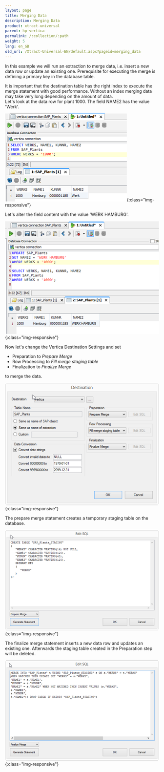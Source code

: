 ```yaml
---
layout: page
title: Merging Data
description: Merging Data
product: xtract-universal
parent: hp-vertica
permalink: /:collection/:path
weight: 5
lang: en_GB
old_url: /Xtract-Universal-EN/default.aspx?pageid=merging_data
---
```


In this example we will run an extraction to merge data, i.e. insert a new data row or update an existing one.
Prerequisite for executing the merge is defining a primary key in the database table.

It is important that the destination table has the right index to execute the merge statement with good performance.
Without an index merging data may take very long depending on the amount of data.  
Let's look at the data row for plant 1000. The field NAME2 has the value 'Werk'.

![XU_Vertica_Vertica_DBVusializer_WERKS1000](/img/content/XU_Vertica_Vertica_DBVusializer_WERKS1000.png){:class="img-responsive"}

Let's alter the field content with the value 'WERK HAMBURG'.

![XU_Vertica_Vertica_DBVisualizer_UPDATE](/img/content/XU_Vertica_Vertica_DBVisualizer_UPDATE.png){:class="img-responsive"}

Now let's change the Vertica Destination Settings and set 
- Preparation to *Prepare Merge*
- Row Processing to *Fill merge staging table*
- Finalization to *Finalize Merge*

to merge the data.

![XU_Vertica_Vertica_Merge_Setting](/img/content/XU_Vertica_Vertica_Merge_Setting.png){:class="img-responsive"}
            
The prepare merge statement creates a temporary staging table on the database.

![XU_Vertica_Vertica_SQL_Prepare_Merge](/img/content/XU_Vertica_Vertica_SQL_Prepare_Merge.png){:class="img-responsive"}

The finalize merge statement inserts a new data row and updates an existing one.
Afterwards the staging table created in the Preparation step will be deleted.

![XU_Vertica_Vertica_SQL_Finalize_Merge](/img/content/XU_Vertica_Vertica_SQL_Finalize_Merge.png){:class="img-responsive"}